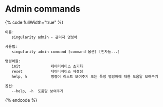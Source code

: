 # Admin commands

{% code fullWidth="true" %}
```
이름:
   singularity admin - 관리자 명령어

사용법:
   singularity admin command [command 옵션] [인자들...]

명령어들:
   init              데이터베이스 초기화
   reset             데이터베이스 재설정
   help, h           명령어 리스트 보여주기 또는 특정 명령어에 대한 도움말 보여주기

옵션:
   --help, -h  도움말 보여주기
```
{% endcode %}